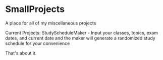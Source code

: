 # SmallProjects
A place for all of my miscellaneous projects

Current Projects:
  StudyScheduleMaker - Input your classes, topics, exam dates, and current date and 
  the maker will generate a randomized study schedule for your convenience
  
  
That's about it.
